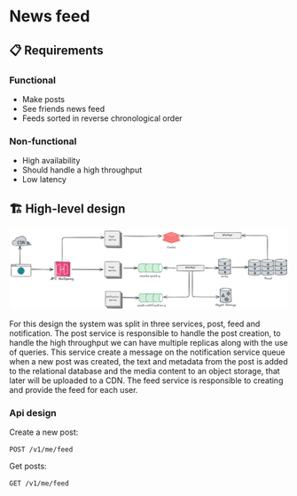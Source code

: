 # News feed

## 📋 Requirements

### Functional
- Make posts
- See friends news feed
- Feeds sorted in reverse chronological order

### Non-functional
- High availability
- Should handle a high throughput
- Low latency

## 🏗️ High-level design
![Architecture](docs/assets/news-feed.excalidraw.png)

For this design the system was split in three services, post, feed and notification.
The post service is responsible to handle the post creation, to handle the high throughput 
we can have multiple replicas along with the use of queries. This service create a message 
on the notification service queue when a new post was created, the text and metadata from the post 
is added to the relational database and the media content to an object storage, that later will be 
uploaded to a CDN. The feed service is responsible to creating and provide the feed for each user.

### Api design
Create a new post:
```http
POST /v1/me/feed
```
Get posts:
```http
GET /v1/me/feed
```
